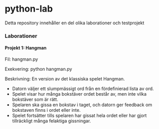 # python-lab
Detta repository innehåller en del olika laborationer och testprojekt


### Laborationer

#### Projekt 1: Hangman
Fil: hangman.py

Exekvering: python hangman.py

Beskrivning: En version av det klassiska spelet Hangman.
* Datorn väljer ett slumpmässigt ord från en fördefinierad lista av ord.
* Spelet visar hur många bokstäver ordet består av, men inte vilka bokstäver som är rätt.
* Spelaren ska gissa en bokstav i taget, och datorn ger feedback om bokstaven finns i ordet eller inte.
* Spelet fortsätter tills spelaren har gissat hela ordet eller har gjort tillräckligt många felaktiga gissningar.
